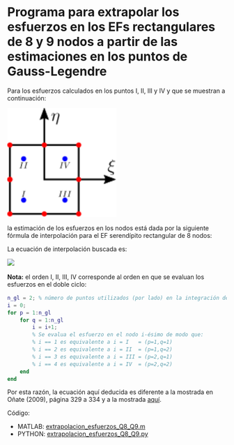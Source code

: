 # Programa para extrapolar los esfuerzos en los EFs rectangulares de 8 y 9 nodos a partir de las estimaciones en los puntos de Gauss-Legendre

Para los esfuerzos calculados en los puntos I, II, III y IV y que se muestran a continuación:

<img src="extrapolacion_esfuerzos.svg" width="250">

la estimación de los esfuerzos en los nodos está dada por la siguiente fórmula de interpolación para el EF serendípito rectangular de 8 nodos:

La ecuación de interpolación buscada es:
<!---
Compile en: https://tex.s2cms.com

\begin{pmatrix}
\sigma_{\text{nodo }1} \\
\sigma_{\text{nodo }2} \\
\sigma_{\text{nodo }3} \\
\sigma_{\text{nodo }4} \\
\sigma_{\text{nodo }5} \\
\sigma_{\text{nodo }6} \\
\sigma_{\text{nodo }7} \\
\sigma_{\text{nodo }8}
\end{pmatrix}
 =
\underbrace{\begin{pmatrix} \frac{\sqrt{3}}{2} + 1 & - \frac{1}{2} & - \frac{1}{2} & 1 - \frac{\sqrt{3}}{2}\\ \frac{\sqrt{3}}{4} + \frac{1}{4} & \frac{1}{4} - \frac{\sqrt{3}}{4} & \frac{\sqrt{3}}{4} + \frac{1}{4} & \frac{1}{4} - \frac{\sqrt{3}}{4}\\ - \frac{1}{2} & 1 - \frac{\sqrt{3}}{2} & \frac{\sqrt{3}}{2} + 1 & - \frac{1}{2}\\ \frac{1}{4} - \frac{\sqrt{3}}{4} & \frac{1}{4} - \frac{\sqrt{3}}{4} & \frac{\sqrt{3}}{4} + \frac{1}{4} & \frac{\sqrt{3}}{4} + \frac{1}{4}\\ 1 - \frac{\sqrt{3}}{2} & - \frac{1}{2} & - \frac{1}{2} & \frac{\sqrt{3}}{2} + 1\\ \frac{1}{4} - \frac{\sqrt{3}}{4} & \frac{\sqrt{3}}{4} + \frac{1}{4} & \frac{1}{4} - \frac{\sqrt{3}}{4} & \frac{\sqrt{3}}{4} + \frac{1}{4}\\ - \frac{1}{2} & \frac{\sqrt{3}}{2} + 1 & 1 - \frac{\sqrt{3}}{2} & - \frac{1}{2}\\ \frac{\sqrt{3}}{4} + \frac{1}{4} & \frac{\sqrt{3}}{4} + \frac{1}{4} & \frac{1}{4} - \frac{\sqrt{3}}{4} & \frac{1}{4} - \frac{\sqrt{3}}{4}
\end{pmatrix}}_{\boldsymbol{A}_2\boldsymbol{A}_1^{-1}}
\begin{pmatrix}
\sigma_I \\
\sigma_{II} \\
\sigma_{III} \\
\sigma_{IV} \\
\end{pmatrix}
--->
![](https://tex.s2cms.ru/svg/%5Cbegin%7Bpmatrix%7D%0A%5Csigma_%7B%5Ctext%7Bnodo%20%7D1%7D%20%5C%5C%0A%5Csigma_%7B%5Ctext%7Bnodo%20%7D2%7D%20%5C%5C%0A%5Csigma_%7B%5Ctext%7Bnodo%20%7D3%7D%20%5C%5C%0A%5Csigma_%7B%5Ctext%7Bnodo%20%7D4%7D%20%5C%5C%0A%5Csigma_%7B%5Ctext%7Bnodo%20%7D5%7D%20%5C%5C%0A%5Csigma_%7B%5Ctext%7Bnodo%20%7D6%7D%20%5C%5C%0A%5Csigma_%7B%5Ctext%7Bnodo%20%7D7%7D%20%5C%5C%0A%5Csigma_%7B%5Ctext%7Bnodo%20%7D8%7D%0A%5Cend%7Bpmatrix%7D%0A%20%3D%0A%5Cunderbrace%7B%5Cbegin%7Bpmatrix%7D%20%5Cfrac%7B%5Csqrt%7B3%7D%7D%7B2%7D%20%2B%201%20%26%20-%20%5Cfrac%7B1%7D%7B2%7D%20%26%20-%20%5Cfrac%7B1%7D%7B2%7D%20%26%201%20-%20%5Cfrac%7B%5Csqrt%7B3%7D%7D%7B2%7D%5C%5C%20%5Cfrac%7B%5Csqrt%7B3%7D%7D%7B4%7D%20%2B%20%5Cfrac%7B1%7D%7B4%7D%20%26%20%5Cfrac%7B1%7D%7B4%7D%20-%20%5Cfrac%7B%5Csqrt%7B3%7D%7D%7B4%7D%20%26%20%5Cfrac%7B%5Csqrt%7B3%7D%7D%7B4%7D%20%2B%20%5Cfrac%7B1%7D%7B4%7D%20%26%20%5Cfrac%7B1%7D%7B4%7D%20-%20%5Cfrac%7B%5Csqrt%7B3%7D%7D%7B4%7D%5C%5C%20-%20%5Cfrac%7B1%7D%7B2%7D%20%26%201%20-%20%5Cfrac%7B%5Csqrt%7B3%7D%7D%7B2%7D%20%26%20%5Cfrac%7B%5Csqrt%7B3%7D%7D%7B2%7D%20%2B%201%20%26%20-%20%5Cfrac%7B1%7D%7B2%7D%5C%5C%20%5Cfrac%7B1%7D%7B4%7D%20-%20%5Cfrac%7B%5Csqrt%7B3%7D%7D%7B4%7D%20%26%20%5Cfrac%7B1%7D%7B4%7D%20-%20%5Cfrac%7B%5Csqrt%7B3%7D%7D%7B4%7D%20%26%20%5Cfrac%7B%5Csqrt%7B3%7D%7D%7B4%7D%20%2B%20%5Cfrac%7B1%7D%7B4%7D%20%26%20%5Cfrac%7B%5Csqrt%7B3%7D%7D%7B4%7D%20%2B%20%5Cfrac%7B1%7D%7B4%7D%5C%5C%201%20-%20%5Cfrac%7B%5Csqrt%7B3%7D%7D%7B2%7D%20%26%20-%20%5Cfrac%7B1%7D%7B2%7D%20%26%20-%20%5Cfrac%7B1%7D%7B2%7D%20%26%20%5Cfrac%7B%5Csqrt%7B3%7D%7D%7B2%7D%20%2B%201%5C%5C%20%5Cfrac%7B1%7D%7B4%7D%20-%20%5Cfrac%7B%5Csqrt%7B3%7D%7D%7B4%7D%20%26%20%5Cfrac%7B%5Csqrt%7B3%7D%7D%7B4%7D%20%2B%20%5Cfrac%7B1%7D%7B4%7D%20%26%20%5Cfrac%7B1%7D%7B4%7D%20-%20%5Cfrac%7B%5Csqrt%7B3%7D%7D%7B4%7D%20%26%20%5Cfrac%7B%5Csqrt%7B3%7D%7D%7B4%7D%20%2B%20%5Cfrac%7B1%7D%7B4%7D%5C%5C%20-%20%5Cfrac%7B1%7D%7B2%7D%20%26%20%5Cfrac%7B%5Csqrt%7B3%7D%7D%7B2%7D%20%2B%201%20%26%201%20-%20%5Cfrac%7B%5Csqrt%7B3%7D%7D%7B2%7D%20%26%20-%20%5Cfrac%7B1%7D%7B2%7D%5C%5C%20%5Cfrac%7B%5Csqrt%7B3%7D%7D%7B4%7D%20%2B%20%5Cfrac%7B1%7D%7B4%7D%20%26%20%5Cfrac%7B%5Csqrt%7B3%7D%7D%7B4%7D%20%2B%20%5Cfrac%7B1%7D%7B4%7D%20%26%20%5Cfrac%7B1%7D%7B4%7D%20-%20%5Cfrac%7B%5Csqrt%7B3%7D%7D%7B4%7D%20%26%20%5Cfrac%7B1%7D%7B4%7D%20-%20%5Cfrac%7B%5Csqrt%7B3%7D%7D%7B4%7D%0A%5Cend%7Bpmatrix%7D%7D_%7B%5Cboldsymbol%7BA%7D_2%5Cboldsymbol%7BA%7D_1%5E%7B-1%7D%7D%0A%5Cbegin%7Bpmatrix%7D%0A%5Csigma_I%20%5C%5C%0A%5Csigma_%7BII%7D%20%5C%5C%0A%5Csigma_%7BIII%7D%20%5C%5C%0A%5Csigma_%7BIV%7D%20%5C%5C%0A%5Cend%7Bpmatrix%7D)

**Nota:** el orden I, II, III, IV corresponde al orden en que se evaluan los esfuerzos en el doble ciclo:
```matlab
n_gl = 2; % número de puntos utilizados (por lado) en la integración de Gauss-Legendre
i = 0;
for p = 1:n_gl
    for q = 1:n_gl
        i = i+1;
        % Se evalua el esfuerzo en el nodo i-ésimo de modo que:
        % i == 1 es equivalente a i = I   = (p=1,q=1)
        % i == 2 es equivalente a i = II  = (p=1,q=2)
        % i == 3 es equivalente a i = III = (p=2,q=1)
        % i == 4 es equivalente a i = IV  = (p=2,q=2)
    end
end
```

Por esta razón, la ecuación aquí deducida es diferente a la mostrada en Oñate (2009), página 329 a 334 y a la mostrada [aquí](http://books.google.com/books?id=lcSwbhop_XYC&pg=PA485&lpg=PA485&dq=%22nodal+stresses%22+%22gauss+points%22&source=bl&ots=75zUqMQDY1&sig=FJ_I-NbkkDkeKeIum9JOvlXqje4&hl=de&ei=M6OoTe_JJ-aJ0QH_haj5CA&sa=X&oi=book_result&ct=result&resnum=54&ved=0CJ4EEOgBMDU#v=onepage&q=%22nodal%20stresses%22%20%22gauss%20points%22&f=false).

Código:
* MATLAB: [extrapolacion_esfuerzos_Q8_Q9.m](extrapolacion_esfuerzos_Q8_Q9.m)
* PYTHON: [extrapolacion_esfuerzos_Q8_Q9.py](extrapolacion_esfuerzos_Q8_Q9.py)
